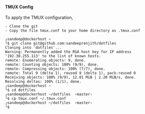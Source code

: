 #### TMUX Config

To apply the TMUX configuration,

	- Clone the git
	- Copy the file tmux.conf to your home directory as .tmux.conf

```
╭sandeep@dockerhost ~
╰$ git clone git@github.com:sandeeprenjith/dotfiles
Cloning into 'dotfiles'...
Warning: Permanently added the RSA host key for IP address '192.30.255.113' to the list of known hosts.
remote: Enumerating objects: 9, done.
remote: Counting objects: 100% (9/9), done.
remote: Compressing objects: 100% (7/7), done.
remote: Total 9 (delta 1), reused 9 (delta 1), pack-reused 0
Receiving objects: 100% (9/9), 12.81 MiB | 2.20 MiB/s, done.
Resolving deltas: 100% (1/1), done.
╭sandeep@dockerhost ~
╰$ cd dotfiles
╭sandeep@dockerhost ~/dotfiles  ‹master›
╰$ cp tmux.conf ~/.tmux.conf
╭sandeep@dockerhost ~/dotfiles  ‹master›
╰$
```

